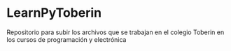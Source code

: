 # LearnPyToberin
Repositorio para subir los archivos que se trabajan en el colegio Toberin en los cursos de programación y electrónica
